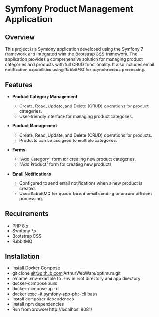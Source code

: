 # Symfony Product Management Application

## Overview

This project is a Symfony application developed using the Symfony 7 framework and integrated with the Bootstrap CSS framework. The application provides a comprehensive solution for managing product categories and products with full CRUD functionality. It also includes email notification capabilities using RabbitMQ for asynchronous processing.

## Features

- **Product Category Management**
    - Create, Read, Update, and Delete (CRUD) operations for product categories.
    - User-friendly interface for managing product categories.

- **Product Management**
    - Create, Read, Update, and Delete (CRUD) operations for products.
    - Products can be assigned to multiple categories.

- **Forms**
    - "Add Category" form for creating new product categories.
    - "Add Product" form for creating new products.

- **Email Notifications**
    - Configured to send email notifications when a new product is created.
    - Uses RabbitMQ for queue-based email sending to ensure efficient processing.

## Requirements

- PHP 8.x
- Symfony 7.x
- Bootstrap CSS
- RabbitMQ

## Installation
- Install Docker Compose
- git clone git@github.com:ArthurWebWare/optimum.git
- rename .env-example to .env in root directory and app directory
- docker-compose build
- docker-compose up -d
- docker exec -it symfony-app-php-cli bash
- Install composer dependences
- Install npm dependencies
- Run from browser http://localhost:8081/


  
